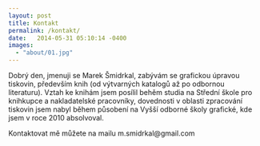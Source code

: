 ```yaml
---
layout: post
title: Kontakt
permalink: /kontakt/
date:   2014-05-31 05:10:14 -0400
images:
  - "about/01.jpg"
---
```

<p>Dobrý den, jmenuji se Marek Šmidrkal, zabývám se grafickou úpravou tiskovin, především knih (od výtvarných katalogů až po odbornou literaturu). Vztah ke knihám jsem posílil behěm studia na Střední škole pro knihkupce a nakladatelské pracovníky, dovednosti v oblasti zpracování tiskovin jsem nabyl během působení na Vyšší odborné školy grafické, kde jsem v roce 2010 absolvoval.</p>

<p>Kontaktovat mě můžete na mailu m.smidrkal@gmail.com</p>
